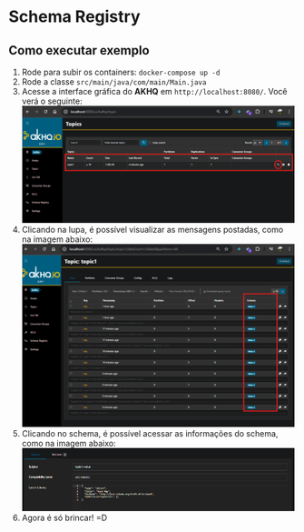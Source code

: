 # Schema Registry

## Como executar exemplo

1. Rode para subir os containers: `docker-compose up -d`
2. Rode a classe `src/main/java/com/main/Main.java`
3. Acesse a interface gráfica do **AKHQ** em `http://localhost:8080/`. Você verá o seguinte:
![img_1.png](img_1.png)
4. Clicando na lupa, é possível visualizar as mensagens postadas, como na imagem abaixo:
![img_5.png](img_5.png)
5. Clicando no schema, é possível acessar as informações do schema, como na imagem abaixo:
![img_6.png](img_6.png)
6. Agora é só brincar! =D